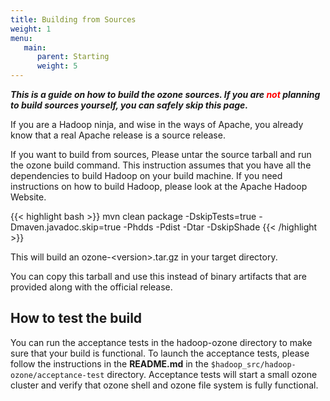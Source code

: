 ```yaml
---
title: Building from Sources
weight: 1
menu:
   main:
      parent: Starting
      weight: 5
---
```

***This is a guide on how to build the ozone sources.  If you are <font
color="red">not</font>
planning to build sources yourself, you can safely skip this page.***

If you are a Hadoop ninja, and wise in the ways of Apache,  you already know
that a real Apache release is a source release.

If you want to build from sources, Please untar the source tarball and run
the ozone build command. This instruction assumes that you have all the
dependencies to build Hadoop on your build machine. If you need instructions
on how to build Hadoop, please look at the Apache Hadoop Website.

{{< highlight bash >}}
mvn clean package -DskipTests=true -Dmaven.javadoc.skip=true -Phdds -Pdist -Dtar -DskipShade
{{< /highlight >}}


This will build an ozone-\<version\>.tar.gz in your target directory.

You can copy this tarball and use this instead of binary artifacts that are
provided along with the official release.

## How to test the build
You can run the acceptance tests in the hadoop-ozone directory to make sure
that  your build is functional. To launch the acceptance tests, please follow
 the instructions in the **README.md** in the
 ```$hadoop_src/hadoop-ozone/acceptance-test``` directory. Acceptance tests
 will start a small ozone cluster and verify that ozone shell and ozone file
 system is fully functional.
